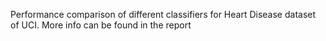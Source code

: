 Performance comparison of different classifiers for Heart Disease dataset of UCI. More info can be found in the report

